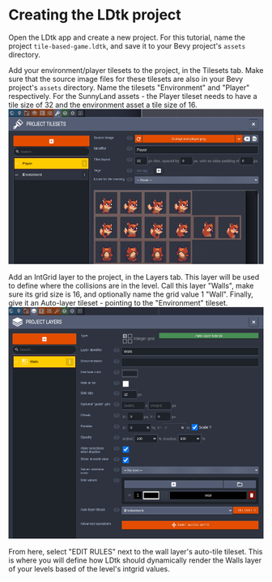 # Creating the LDtk project
Open the LDtk app and create a new project.
For this tutorial, name the project `tile-based-game.ldtk`, and save it to your Bevy project's `assets` directory.

Add your environment/player tilesets to the project, in the Tilesets tab.
Make sure that the source image files for these tilesets are also in your Bevy project's `assets` directory.
Name the tilesets "Environment" and "Player" respectively.
For the SunnyLand assets - the Player tileset needs to have a tile size of 32 and the environment asset a tile size of 16.
![tilesets](tilesets.png)

Add an IntGrid layer to the project, in the Layers tab.
This layer will be used to define where the collisions are in the level.
Call this layer "Walls", make sure its grid size is 16, and optionally name the grid value 1 "Wall".
Finally, give it an Auto-layer tileset - pointing to the "Environment" tileset.
![wall-layer](wall-layer.png)

From here, select "EDIT RULES" next to the wall layer's auto-tile tileset.
This is where you will define how LDtk should dynamically render the Walls layer of your levels based of the level's intgrid values.
